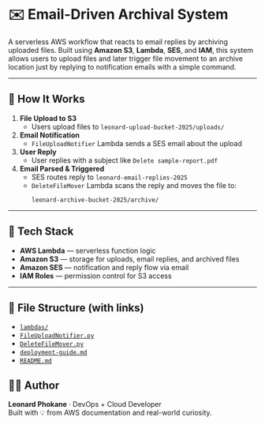 
# ✉️ Email-Driven Archival System

A serverless AWS workflow that reacts to email replies by archiving uploaded files. Built using **Amazon S3**, **Lambda**, **SES**, and **IAM**, this system allows users to upload files and later trigger file movement to an archive location just by replying to notification emails with a simple command.

---

## 🚀 How It Works

1. **File Upload to S3**
   - Users upload files to `leonard-upload-bucket-2025/uploads/`
2. **Email Notification**
   - `FileUploadNotifier` Lambda sends a SES email about the upload
3. **User Reply**
   - User replies with a subject like `Delete sample-report.pdf`
4. **Email Parsed & Triggered**
   - SES routes reply to `leonard-email-replies-2025`
   - `DeleteFileMover` Lambda scans the reply and moves the file to:
     ```
     leonard-archive-bucket-2025/archive/
     ```

---

## 🧠 Tech Stack

- **AWS Lambda** — serverless function logic
- **Amazon S3** — storage for uploads, email replies, and archived files
- **Amazon SES** — notification and reply flow via email
- **IAM Roles** — permission control for S3 access

---

## 📁 File Structure (with links)
- [`lambdas/`](./lambdas) 
- [`FileUploadNotifier.py`](./lambdas/FileUploadNotifier.py)
- [`DeleteFileMover.py`](./lambdas/DeleteFileMover.py)
- [`deployment-guide.md`](./deployment-guide.md)
- [`README.md`](./README.md)


## 👨‍💻 Author
**Leonard Phokane** · DevOps + Cloud Developer  
Built with 💡 from AWS documentation and real-world curiosity.


